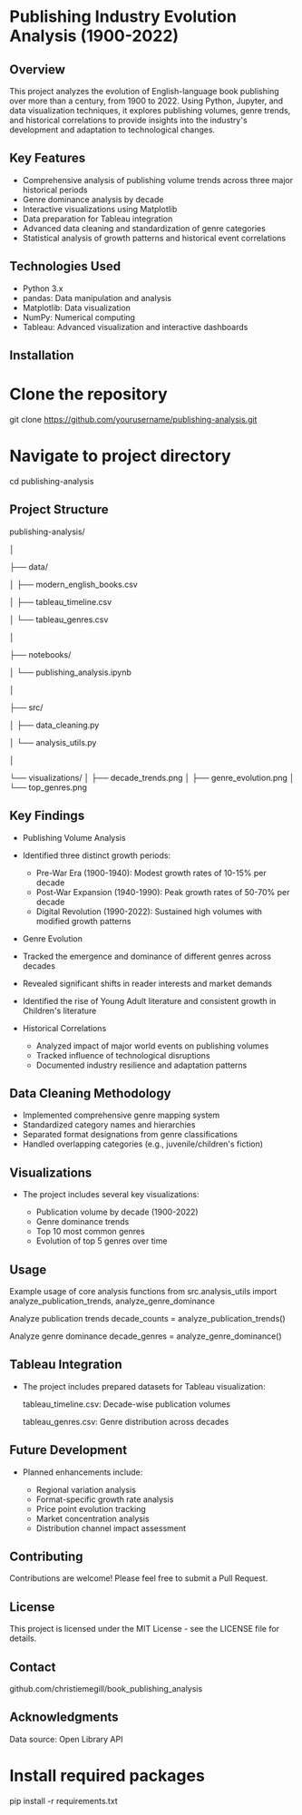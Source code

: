 # Publishing Industry Evolution Analysis (1900-2022)
## Overview
This project analyzes the evolution of English-language book publishing over more than a century, from 1900 to 2022. Using Python, Jupyter, and data visualization techniques, it explores publishing volumes, genre trends, and historical correlations to provide insights into the industry's development and adaptation to technological changes.

## Key Features
* Comprehensive analysis of publishing volume trends across three major historical periods
* Genre dominance analysis by decade
* Interactive visualizations using Matplotlib
* Data preparation for Tableau integration
* Advanced data cleaning and standardization of genre categories
* Statistical analysis of growth patterns and historical event correlations

## Technologies Used
* Python 3.x
* pandas: Data manipulation and analysis
* Matplotlib: Data visualization
* NumPy: Numerical computing
* Tableau: Advanced visualization and interactive dashboards
  
## Installation

# Clone the repository
git clone https://github.com/yourusername/publishing-analysis.git

# Navigate to project directory
cd publishing-analysis

## Project Structure
publishing-analysis/

│

├── data/

│   ├── modern_english_books.csv

│   ├── tableau_timeline.csv

│   └── tableau_genres.csv

│

├── notebooks/

│   └── publishing_analysis.ipynb

│

├── src/

│   ├── data_cleaning.py

│   └── analysis_utils.py

│

└── visualizations/
│
    ├── decade_trends.png
│ 
    ├── genre_evolution.png
│
    └── top_genres.png

## Key Findings
* Publishing Volume Analysis

* Identified three distinct growth periods:

  *  Pre-War Era (1900-1940): Modest growth rates of 10-15% per decade
  *  Post-War Expansion (1940-1990): Peak growth rates of 50-70% per decade
  *  Digital Revolution (1990-2022): Sustained high volumes with modified growth patterns

* Genre Evolution

 * Tracked the emergence and dominance of different genres across decades
 *  Revealed significant shifts in reader interests and market demands
 *  Identified the rise of Young Adult literature and consistent growth in Children's literature

* Historical Correlations

  * Analyzed impact of major world events on publishing volumes
  * Tracked influence of technological disruptions
  * Documented industry resilience and adaptation patterns

## Data Cleaning Methodology

* Implemented comprehensive genre mapping system
* Standardized category names and hierarchies
* Separated format designations from genre classifications
* Handled overlapping categories (e.g., juvenile/children's fiction)

## Visualizations

* The project includes several key visualizations:

  *  Publication volume by decade (1900-2022)
  *  Genre dominance trends
  *  Top 10 most common genres
  *  Evolution of top 5 genres over time

## Usage
Example usage of core analysis functions
from src.analysis_utils import analyze_publication_trends, analyze_genre_dominance

Analyze publication trends
decade_counts = analyze_publication_trends()

Analyze genre dominance
decade_genres = analyze_genre_dominance()

## Tableau Integration

* The project includes prepared datasets for Tableau visualization:

  tableau_timeline.csv: Decade-wise publication volumes
  
  tableau_genres.csv: Genre distribution across decades

## Future Development

* Planned enhancements include:

  *  Regional variation analysis
  *  Format-specific growth rate analysis
  *  Price point evolution tracking
  *  Market concentration analysis
  *  Distribution channel impact assessment

## Contributing
Contributions are welcome! Please feel free to submit a Pull Request.

## License
 This project is licensed under the MIT License - see the LICENSE file for details.

## Contact
 github.com/christiemegill/book_publishing_analysis

## Acknowledgments
 Data source: Open Library API


# Install required packages
pip install -r requirements.txt
